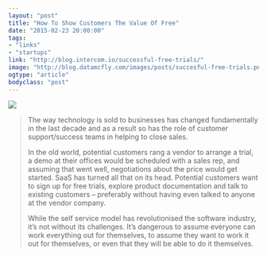 ```yaml
---
layout: "post"
title: "How To Show Customers The Value Of Free"
date: "2015-02-23 20:00:00"
tags: 
- "links"
- "startups"
link: "http://blog.intercom.io/successful-free-trials/"
image: "http://blog.datamcfly.com/images/posts/succesful-free-trials.png"
ogtype: "article"
bodyclass: "post"
---
```


<div><div class="image splash">
	<img src="http://blog.datamcfly.com/images/posts/succesful-free-trials.png" />
</div></div>

> The way technology is sold to businesses has changed fundamentally in the last decade and as a result so has the role of customer support/success teams in helping to close sales.
> 
> In the old world, potential customers rang a vendor to arrange a trial, a demo at their offices would be scheduled with a sales rep, and assuming that went well, negotiations about the price would get started. SaaS has turned all that on its head. Potential customers want to sign up for free trials, explore product documentation and talk to existing customers – preferably without having even talked to anyone at the vendor company.
> 
> While the self service model has revolutionised the software industry, it’s not without its challenges. It’s dangerous to assume everyone can work everything out for themselves, to assume they want to work it out for themselves, or even that they will be able to do it themselves.